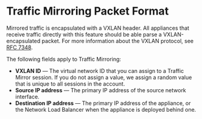 # Traffic Mirroring Packet Format<a name="traffic-mirroring-sessions"></a>

Mirrored traffic is encapsulated with a VXLAN header\. All appliances that receive traffic directly with this feature should be able parse a VXLAN\-encapsulated packet\. For more information about the VXLAN protocol, see [RFC 7348](https://tools.ietf.org/html/rfc7348)\.

The following fields apply to Traffic Mirroring:
+ **VXLAN ID** — The virtual network ID that you can assign to a Traffic Mirror session\. If you do not assign a value, we assign a random value that is unique to all sessions in the account\.
+ **Source IP address** — The primary IP address of the source network interface\. 
+ **Destination IP address** — The primary IP address of the appliance, or the Network Load Balancer when the appliance is deployed behind one\. 